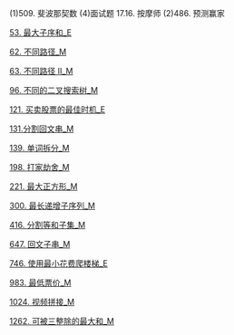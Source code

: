 

(1)509. 斐波那契数 
(4)面试题 17.16. 按摩师
(2)486. 预测赢家

[53. 最大子序和_E](../explain/53.%20最大子序和_E.md)

[62. 不同路径_M](../explain/62.%20不同路径_M.md)

[63. 不同路径 II_M](../explain/63.%20不同路径%20II_M.md)

[96. 不同的二叉搜索树_M](../explain/96.%20不同的二叉搜索树_M.md)

[121. 买卖股票的最佳时机_E](../explain/121.%20买卖股票的最佳时机_E.md)

[131.分割回文串_M](../explain/131.分割回文串_M.md)

[139. 单词拆分_M](../explain/139.%20单词拆分_M.md)

[198. 打家劫舍_M](../explain/198.%20打家劫舍_M.md)

[221. 最大正方形_M](../explain/221.%20最大正方形_M.md)

[300. 最长递增子序列_M](../explain/300.%20最长递增子序列_M.md)

[416. 分割等和子集_M](../explain/416.%20分割等和子集_M.md)

[647. 回文子串_M](../explain/647.%20回文子串_M.md)

[746. 使用最小花费爬楼梯_E](../explain/746.%20使用最小花费爬楼梯_E.md)

[983. 最低票价_M](../explain/983.%20最低票价_M.md)

[1024. 视频拼接_M](../explain/1024.%20视频拼接_M.md)

[1262. 可被三整除的最大和_M](../explain/1262.%20可被三整除的最大和_M.md)
